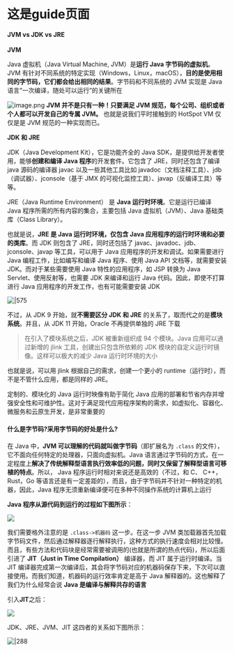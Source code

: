 # 这是guide页面

#### JVM vs JDK vs JRE

**JVM**

Java 虚拟机（Java Virtual Machine, JVM）是**运行 Java 字节码的虚拟机**。JVM 有针对不同系统的特定实现（Windows，Linux，macOS），**目的是使用相同的字节码，它们都会给出相同的结果**。字节码和不同系统的 JVM 实现是 Java 语言“一次编译，随处可以运行”的关键所在

![image.png](https://obsidian-sync-notes.oss-cn-beijing.aliyuncs.com/PicGo/202411222012799.png)
**JVM 并不是只有一种！只要满足 JVM 规范，每个公司、组织或者个人都可以开发自己的专属 JVM。** 也就是说我们平时接触到的 HotSpot VM 仅仅是是 JVM 规范的一种实现而已。


**JDK 和 JRE**

JDK（Java Development Kit），它是功能齐全的 Java SDK，是提供给开发者使用，能够**创建和编译 Java 程序**的开发套件。它包含了 JRE，同时还包含了编译 java 源码的编译器 javac 以及一些其他工具比如 javadoc（文档注释工具）、jdb（调试器）、jconsole（基于 JMX 的可视化监控⼯具）、javap（反编译工具）等等。

JRE（Java Runtime Environment） 是 **Java 运行时环境**。它是运行已编译 Java 程序所需的所有内容的集合，主要包括 Java 虚拟机（JVM）、Java 基础类库（Class Library）。

也就是说，**JRE 是 Java 运行时环境，仅包含 Java 应用程序的运行时环境和必要的类库**。而 JDK 则包含了 JRE，同时还包括了 javac、javadoc、jdb、jconsole、javap 等工具，可以用于 Java 应用程序的开发和调试。如果需要进行 Java 编程工作，比如编写和编译 Java 程序、使用 Java API 文档等，就需要安装 JDK。而对于某些需要使用 Java 特性的应用程序，如 JSP 转换为 Java Servlet、使用反射等，也需要 JDK 来编译和运行 Java 代码。因此，即使不打算进行 Java 应用程序的开发工作，也有可能需要安装 JDK

![|575](assets/Pasted%20image%2020240720191648.png)

不过，从 JDK 9 开始，就**不需要区分 JDK 和 JRE** 的关系了，取而代之的是**模块系统**。并且，从 JDK 11 开始，Oracle 不再提供单独的 JRE 下载

> 在引入了模块系统之后，JDK 被重新组织成 94 个模块。Java 应用可以通过新增的 jlink 工具，创建出只包含所依赖的 JDK 模块的自定义运行时镜像。这样可以极大的减少 Java 运行时环境的大小

也就是说，可以用 jlink 根据自己的需求，创建一个更小的 runtime（运行时），而不是不管什么应用，都是同样的 JRE。

定制的、模块化的 Java 运行时映像有助于简化 Java 应用的部署和节省内存并增强安全性和可维护性。这对于满足现代应用程序架构的需求，如虚拟化、容器化、微服务和云原生开发，是非常重要的


#### 什么是字节码?采用字节码的好处是什么?

在 Java 中，**JVM 可以理解的代码就叫做字节码**（即扩展名为 `.class` 的文件），它不面向任何特定的处理器，只面向虚拟机。Java 语言通过字节码的方式，在一定程度上**解决了传统解释型语言执行效率低的问题，同时又保留了解释型语言可移植的特点**。所以， Java 程序运行时相对来说还是高效的（不过，和 C、 C++，Rust，Go 等语言还是有一定差距的），而且，由于字节码并不针对一种特定的机器，因此，Java 程序无须重新编译便可在多种不同操作系统的计算机上运行

**Java 程序从源代码到运行的过程如下图所示**：

![](assets/Pasted%20image%2020240720192000.png)

我们需要格外注意的是 `.class->机器码` 这一步。在这一步 JVM 类加载器首先加载字节码文件，然后通过解释器逐行解释执行，这种方式的执行速度会相对比较慢。而且，有些方法和代码块是经常需要被调用的(也就是所谓的热点代码)，所以后面引进了 **JIT（Just in Time Compilation）** 编译器，而 JIT 属于运行时编译。当 JIT 编译器完成第一次编译后，其会将字节码对应的机器码保存下来，下次可以直接使用。而我们知道，机器码的运行效率肯定是高于 Java 解释器的。这也解释了我们为什么经常会说 **Java 是编译与解释共存的语言**

引入**JIT**之后：

![](assets/Pasted%20image%2020240720192056.png)

JDK、JRE、JVM、JIT 这四者的关系如下图所示：

![|288](assets/Pasted%20image%2020240720192121.png)


